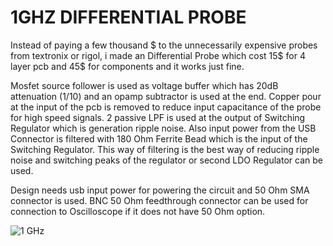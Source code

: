 # 1GHZ DIFFERENTIAL PROBE

Instead of paying a few thousand $ to the unnecessarily expensive probes from textronix or rigol, i made an Differential Probe which cost
15$ for 4 layer pcb and 45$ for components and it works just fine.

Mosfet source follower is used as voltage buffer which has 20dB attenuation (1/10) and an opamp subtractor is used at the end. Copper pour at the input of the pcb is removed to reduce input capacitance of the probe for high speed signals. 2 passive LPF is used at the output of Switching Regulator which is generation ripple noise. Also input power from the USB Connector is filtered with 180 Ohm Ferrite Bead which is the input of the Switching Regulator. This way of filtering
is the best way of reducing ripple noise and switching peaks of the regulator or second LDO Regulator can be used.

Design needs usb input power for powering the circuit and 50 Ohm SMA connector
is used. BNC 50 Ohm feedthrough connector can be used for connection to Oscilloscope if it does not have 50 Ohm option.

![1 GHz](https://user-images.githubusercontent.com/61315249/96349553-17d8a400-10b9-11eb-9e47-c789896db852.png)

